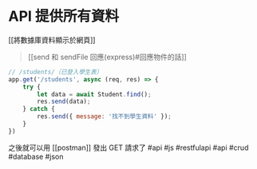 # API 提供所有資料
[[將數據庫資料顯示於網頁]]
>[[send 和 sendFile 回應(express)#回應物件的話]]
```js
// /students/（已登入學生表）
app.get('/students', async (req, res) => {
	try {
		let data = await Student.find();
		res.send(data);
	} catch {
		res.send({ message: '找不到學生資料' });
	}
})
```

之後就可以用 [[postman]] 發出 GET 請求了
#api #js #restfulapi #api #crud #database #json 